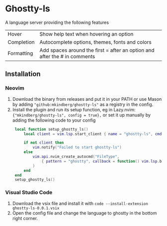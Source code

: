 # Ghostty-ls
A language server providing the following features

|  |  |
|--- | ---|
| Hover | Show help text when hovering an option |
| Completion | Autocomplete options, themes, fonts and colors |
| Formatting | Add spaces around the first = after an option and after the # in comments |

## Installation
### Neovim
1. Download the binary from releases and put it in your PATH or use Mason by adding `"github:mkindberg/ghostty-ls"` as a registry in the config.
2. Install the plugin and run its setup function, eg in Lazy.nvim:
`{"mkindberg/ghostty-ls", config = true},`
or set it up manually by adding the following code to your config
   ```lua
    local function setup_ghostty_ls()
        local client = vim.lsp.start_client { name = "ghostty-ls", cmd = { "ghostty-ls" }, }

        if not client then
            vim.notify("Failed to start ghostty-ls")
        else
            vim.api.nvim_create_autocmd("FileType",
                { pattern = "ghostty", callback = function() vim.lsp.buf_attach_client(0, client) end }
            )
        end
    end
    setup_ghostty_ls()
   ```
### Visual Studio Code
1. Download the vsix file and install it with `code --install-extension ghostty-ls-0.0.1.vsix`
2. Open the config file and change the language to ghostty in the bottom right corner.
